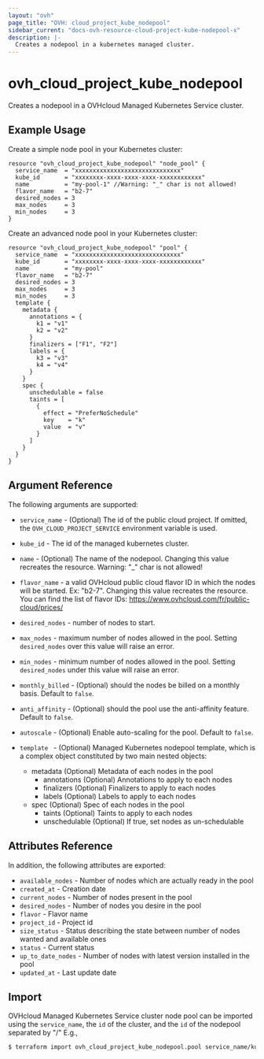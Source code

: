```yaml
---
layout: "ovh"
page_title: "OVH: cloud_project_kube_nodepool"
sidebar_current: "docs-ovh-resource-cloud-project-kube-nodepool-x"
description: |-
  Creates a nodepool in a kubernetes managed cluster.
---
```


# ovh_cloud_project_kube_nodepool

Creates a nodepool in a OVHcloud Managed Kubernetes Service cluster.

## Example Usage

Create a simple node pool in your Kubernetes cluster:

```hcl
resource "ovh_cloud_project_kube_nodepool" "node_pool" {
  service_name  = "xxxxxxxxxxxxxxxxxxxxxxxxxxxxxx"
  kube_id       = "xxxxxxxx-xxxx-xxxx-xxxx-xxxxxxxxxxxx"
  name          = "my-pool-1" //Warning: "_" char is not allowed!
  flavor_name   = "b2-7"
  desired_nodes = 3
  max_nodes     = 3
  min_nodes     = 3
}
```

Create an advanced node pool in your Kubernetes cluster:

```hcl
resource "ovh_cloud_project_kube_nodepool" "pool" {
  service_name  = "xxxxxxxxxxxxxxxxxxxxxxxxxxxxxx"
  kube_id       = "xxxxxxxx-xxxx-xxxx-xxxx-xxxxxxxxxxxx"
  name          = "my-pool"
  flavor_name   = "b2-7"
  desired_nodes = 3
  max_nodes     = 3
  min_nodes     = 3
  template {
    metadata {
      annotations = {
        k1 = "v1"
        k2 = "v2"
      }
      finalizers = ["F1", "F2"]
      labels = {
        k3 = "v3"
        k4 = "v4"
      }
    }
    spec {
      unschedulable = false
      taints = [
        {
          effect = "PreferNoSchedule"
          key    = "k"
          value  = "v"
        }
      ]
    }
  }
}
```

## Argument Reference

The following arguments are supported:

* `service_name` - (Optional) The id of the public cloud project. If omitted,
    the `OVH_CLOUD_PROJECT_SERVICE` environment variable is used.

* `kube_id` - The id of the managed kubernetes cluster.

* `name` - (Optional) The name of the nodepool.
   Changing this value recreates the resource.
   Warning: "_" char is not allowed!

* `flavor_name` - a valid OVHcloud public cloud flavor ID in which the nodes will be started.
   Ex: "b2-7". Changing this value recreates the resource.
   You can find the list of flavor IDs: https://www.ovhcloud.com/fr/public-cloud/prices/

* `desired_nodes` - number of nodes to start.

* `max_nodes` - maximum number of nodes allowed in the pool.
   Setting `desired_nodes` over this value will raise an error.

* `min_nodes` - minimum number of nodes allowed in the pool.
   Setting `desired_nodes` under this value will raise an error.

* `monthly_billed` - (Optional) should the nodes be billed on a monthly basis. Default to `false`.

* `anti_affinity` - (Optional) should the pool use the anti-affinity feature. Default to `false`.

* `autoscale` - (Optional) Enable auto-scaling for the pool. Default to `false`.

* `template ` - (Optional) Managed Kubernetes nodepool template, which is a complex object constituted by two main nested objects:
  * metadata (Optional) Metadata of each nodes in the pool
    * annotations (Optional) Annotations to apply to each nodes
    * finalizers (Optional) Finalizers to apply to each nodes
    * labels (Optional) Labels to apply to each nodes
  * spec (Optional) Spec of each nodes in the pool
    * taints (Optional) Taints to apply to each nodes
    * unschedulable (Optional) If true, set nodes as un-schedulable

## Attributes Reference

In addition, the following attributes are exported:

* `available_nodes` - Number of nodes which are actually ready in the pool
* `created_at` - Creation date
* `current_nodes` - Number of nodes present in the pool
* `desired_nodes` - Number of nodes you desire in the pool
* `flavor` - Flavor name
* `project_id` - Project id
* `size_status` - Status describing the state between number of nodes wanted and available ones
* `status` - Current status
* `up_to_date_nodes` - Number of nodes with latest version installed in the pool
* `updated_at` - Last update date

## Import

OVHcloud Managed Kubernetes Service cluster node pool can be imported using the `service_name`, the `id` of the cluster, and the `id` of the nodepool separated by "/" E.g.,

```bash
$ terraform import ovh_cloud_project_kube_nodepool.pool service_name/kube_id/poolid
```
